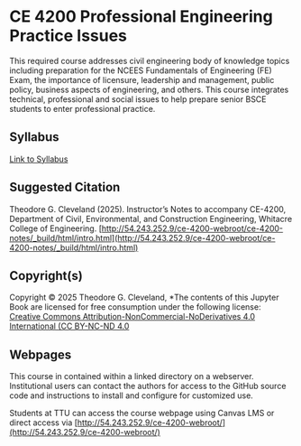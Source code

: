 # CE 4200 Professional Engineering Practice Issues 

This required course addresses civil engineering body of knowledge topics including preparation for the NCEES Fundamentals of Engineering (FE) Exam, the importance of licensure, leadership and management, public policy, business aspects of engineering, and others. This course integrates technical, professional and social issues to help prepare senior BSCE students to enter professional practice.

## Syllabus

[Link to Syllabus](http://54.243.252.9/ce-4200-webroot/0-Syllabus/syllabus.ce4200-2025-1.pdf)

## Suggested Citation
Theodore G. Cleveland (2025). Instructor’s Notes to accompany CE-4200, Department of Civil, Environmental, and Construction Engineering, Whitacre College of Engineering. [http://54.243.252.9/ce-4200-webroot/ce-4200-notes/_build/html/intro.html](http://54.243.252.9/ce-4200-webroot/ce-4200-notes/_build/html/intro.html)

<!--William D. Lawson and Theodore G. Cleveland (2025). Instructor’s Notes to accompany CE-4200, Department of Civil, Environmental, and Construction Engineering, Whitacre College of Engineering. [http://54.243.252.9/ce-4200-webroot/ce-4200-notes/_build/html/intro.html](http://54.243.252.9/ce-4200-webroot/ce-4200-notes/_build/html/intro.html)-->

## Copyright(s)
Copyright © 2025 Theodore G. Cleveland, *The contents of this Jupyter Book are licensed for free consumption under the following license: [Creative Commons Attribution-NonCommercial-NoDerivatives 4.0 International (CC BY-NC-ND 4.0](https://creativecommons.org/licenses/by-nc-nd/4.0/)

<!--Copyright © 2023 William D. Lawson and Theodore G. Cleveland, *The contents of this Jupyter Book are licensed for free consumption under the following license: [Creative Commons Attribution-NonCommercial-NoDerivatives 4.0 International (CC BY-NC-ND 4.0](https://creativecommons.org/licenses/by-nc-nd/4.0/)-->

## Webpages

This course in contained within a linked directory on a webserver.  Institutional users can contact the authors for access to the GitHub source code and instructions to install and configure for customized use.  

Students at TTU can access the course webpage using Canvas LMS or direct access via [http://54.243.252.9/ce-4200-webroot/](http://54.243.252.9/ce-4200-webroot/)